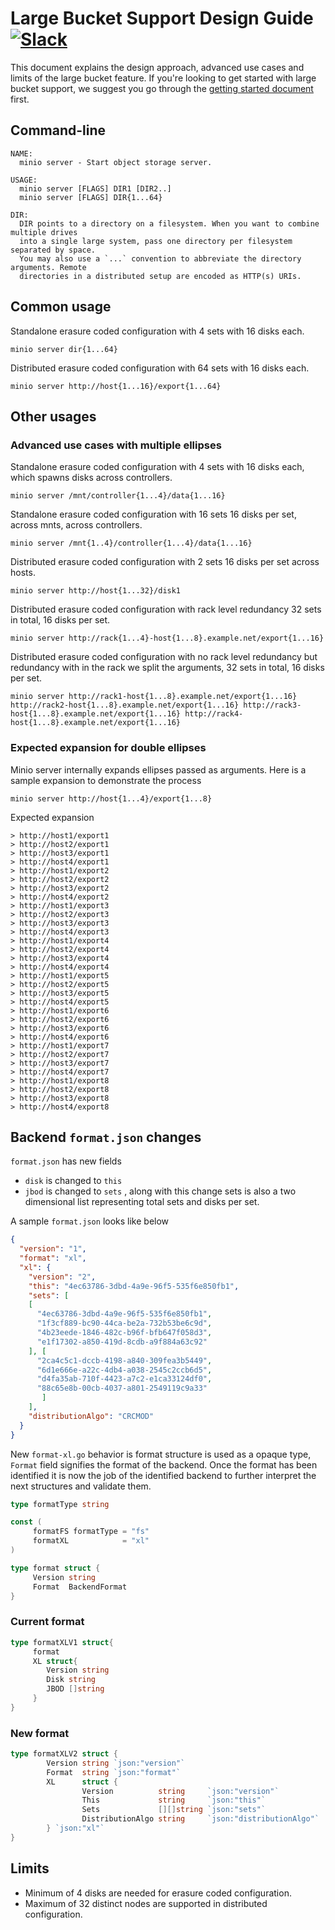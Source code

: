 # Large Bucket Support Design Guide [![Slack](https://slack.minio.io/slack?type=svg)](https://slack.minio.io)

This document explains the design approach, advanced use cases and limits of the large bucket feature. If you're looking to get started with large bucket support, we suggest you go through the [getting started document](https://github.com/piensa/bert/blob/master/docs/large-bucket/README.md) first.

## Command-line

```
NAME:
  minio server - Start object storage server.

USAGE:
  minio server [FLAGS] DIR1 [DIR2..]
  minio server [FLAGS] DIR{1...64}

DIR:
  DIR points to a directory on a filesystem. When you want to combine multiple drives
  into a single large system, pass one directory per filesystem separated by space.
  You may also use a `...` convention to abbreviate the directory arguments. Remote
  directories in a distributed setup are encoded as HTTP(s) URIs.
```

## Common usage

Standalone erasure coded configuration with 4 sets with 16 disks each.

```
minio server dir{1...64}
```

Distributed erasure coded configuration with 64 sets with 16 disks each.

```
minio server http://host{1...16}/export{1...64}
```

## Other usages

### Advanced use cases with multiple ellipses

Standalone erasure coded configuration with 4 sets with 16 disks each, which spawns disks across controllers.
```
minio server /mnt/controller{1...4}/data{1...16}
```

Standalone erasure coded configuration with 16 sets 16 disks per set, across mnts, across controllers.
```
minio server /mnt{1..4}/controller{1...4}/data{1...16}
```

Distributed erasure coded configuration with 2 sets 16 disks per set across hosts.
```
minio server http://host{1...32}/disk1
```

Distributed erasure coded configuration with rack level redundancy 32 sets in total, 16 disks per set.
```
minio server http://rack{1...4}-host{1...8}.example.net/export{1...16}
```

Distributed erasure coded configuration with no rack level redundancy but redundancy with in the rack we split the arguments, 32 sets in total, 16 disks per set.
```
minio server http://rack1-host{1...8}.example.net/export{1...16} http://rack2-host{1...8}.example.net/export{1...16} http://rack3-host{1...8}.example.net/export{1...16} http://rack4-host{1...8}.example.net/export{1...16}
```

### Expected expansion for double ellipses

Minio server internally expands ellipses passed as arguments. Here is a sample expansion to demonstrate the process

```
minio server http://host{1...4}/export{1...8}
```

Expected expansion
```
> http://host1/export1
> http://host2/export1
> http://host3/export1
> http://host4/export1
> http://host1/export2
> http://host2/export2
> http://host3/export2
> http://host4/export2
> http://host1/export3
> http://host2/export3
> http://host3/export3
> http://host4/export3
> http://host1/export4
> http://host2/export4
> http://host3/export4
> http://host4/export4
> http://host1/export5
> http://host2/export5
> http://host3/export5
> http://host4/export5
> http://host1/export6
> http://host2/export6
> http://host3/export6
> http://host4/export6
> http://host1/export7
> http://host2/export7
> http://host3/export7
> http://host4/export7
> http://host1/export8
> http://host2/export8
> http://host3/export8
> http://host4/export8
```

## Backend `format.json` changes

`format.json` has new fields

- `disk` is changed to `this`
- `jbod` is changed to `sets` , along with this change sets is also a two dimensional list representing total sets and disks per set.

A sample `format.json` looks like below

```json
{
  "version": "1",
  "format": "xl",
  "xl": {
    "version": "2",
    "this": "4ec63786-3dbd-4a9e-96f5-535f6e850fb1",
    "sets": [
    [
      "4ec63786-3dbd-4a9e-96f5-535f6e850fb1",
      "1f3cf889-bc90-44ca-be2a-732b53be6c9d",
      "4b23eede-1846-482c-b96f-bfb647f058d3",
      "e1f17302-a850-419d-8cdb-a9f884a63c92"
    ], [
      "2ca4c5c1-dccb-4198-a840-309fea3b5449",
      "6d1e666e-a22c-4db4-a038-2545c2ccb6d5",
      "d4fa35ab-710f-4423-a7c2-e1ca33124df0",
      "88c65e8b-00cb-4037-a801-2549119c9a33"
       ]
    ],
    "distributionAlgo": "CRCMOD"
  }
}
```

New `format-xl.go` behavior is format structure is used as a opaque type, `Format` field signifies the format of the backend. Once the format has been identified it is now the job of the identified backend to further interpret the next structures and validate them.

```go
type formatType string

const (
     formatFS formatType = "fs"
     formatXL            = "xl"
)

type format struct {
     Version string
     Format  BackendFormat
}
```

### Current format

```go
type formatXLV1 struct{
     format
     XL struct{
        Version string
        Disk string
        JBOD []string
     }
}
```

### New format

```go
type formatXLV2 struct {
        Version string `json:"version"`
        Format  string `json:"format"`
        XL      struct {
                Version          string     `json:"version"`
                This             string     `json:"this"`
                Sets             [][]string `json:"sets"`
                DistributionAlgo string     `json:"distributionAlgo"`
        } `json:"xl"`
}
```

## Limits

- Minimum of 4 disks are needed for erasure coded configuration.
- Maximum of 32 distinct nodes are supported in distributed configuration.
